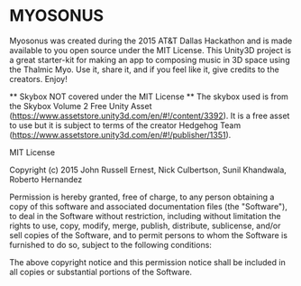 # MYOSONUS

Myosonus was created during the 2015 AT&T Dallas Hackathon and is made available to you open source under the MIT License. This Unity3D project is a great starter-kit for making an app to composing music in 3D space using the Thalmic Myo. Use it, share it, and if you feel like it, give credits to the creators. Enjoy!

** Skybox NOT covered under the MIT License **
The skybox used is from the Skybox Volume 2 Free Unity Asset (https://www.assetstore.unity3d.com/en/#!/content/3392). It is a free asset to use but it is subject to terms of the creator Hedgehog Team (https://www.assetstore.unity3d.com/en/#!/publisher/1351).

MIT License

Copyright (c) 2015 John Russell Ernest, Nick Culbertson, Sunil Khandwala, Roberto Hernandez

Permission is hereby granted, free of charge, to any person obtaining a copy of this software and associated documentation files (the "Software"), to deal in the Software without restriction, including without limitation the rights to use, copy, modify, merge, publish, distribute, sublicense, and/or sell copies of the Software, and to permit persons to whom the Software is furnished to do so, subject to the following conditions:

The above copyright notice and this permission notice shall be included in all copies or substantial portions of the Software.
